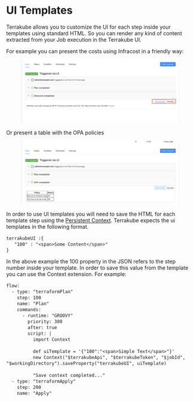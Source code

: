 # UI Templates

Terrakube allows you to customize the UI for each step inside your templates using standard HTML. So you can render any kind of content extracted from your Job execution in the Terrakube UI.

For example you can  present the costs using Infracost in a friendly way:

<figure><img src="../../../.gitbook/assets/image (16).png" alt=""><figcaption></figcaption></figure>

Or present a table with the OPA policies&#x20;

<figure><img src="../../../.gitbook/assets/image (2) (3).png" alt=""><figcaption></figcaption></figure>

In order to use UI templates you will need to save the HTML for each template step using the [Persistent Context](persistent-context.md). Terrakube expects the ui templates in the following format.

```
terrakubeUI :{
   "100" : "<span>Some Content</span>"
}
```

In the above example the 100 property in the JSON refers to the step number inside your template. In order to save this value from the template you can use the Context extension. For example:

```
flow:
  - type: "terraformPlan"
    step: 100
    name: "Plan"
    commands:
      - runtime: "GROOVY"
        priority: 300
        after: true
        script: |
          import Context
          
          def uiTemplate = '{"100":"<span>Simple Text</span>"}'
          new Context("$terrakubeApi", "$terrakubeToken", "$jobId", "$workingDirectory").saveProperty("terrakubeUI", uiTemplate)

          "Save context completed..."
  - type: "terraformApply"
    step: 200
    name: "Apply"
```



